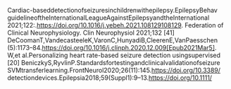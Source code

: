Cardiac-baseddetectionofseizuresinchildrenwithepilepsy.EpilepsyBehav
guidelineoftheInternationalLeagueAgainstEpilepsyandtheInternational
2021;122:.https://doi.org/10.1016/j.yebeh.2021.108129108129.
Federation of Clinical Neurophysiology. Clin Neurophysiol 2021;132
[41] DeCoomanT,VandecasteeleK,VaronC,HunyadiB,CleerenE,VanPaesschen
(5):1173–84.https://doi.org/10.1016/j.clinph.2020.12.009[Epub2021Mar5].
W,et al.Personalizing heart rate-based seizure detection usingsupervised
[20] BeniczkyS,RyvlinP.Standardsfortestingandclinicalvalidationofseizure
SVMtransferlearning.FrontNeurol2020;26(11):145.https://doi.org/10.3389/
detectiondevices.Epilepsia2018;59(Suppl1):9–13.https://doi.org/10.1111/